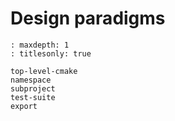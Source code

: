 # Design paradigms

```{toctree}
: maxdepth: 1
: titlesonly: true

top-level-cmake
namespace
subproject
test-suite
export
```
